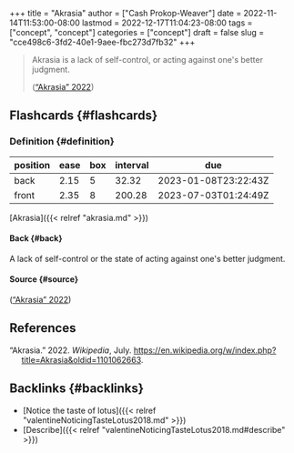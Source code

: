 +++
title = "Akrasia"
author = ["Cash Prokop-Weaver"]
date = 2022-11-14T11:53:00-08:00
lastmod = 2022-12-17T11:04:23-08:00
tags = ["concept", "concept"]
categories = ["concept"]
draft = false
slug = "cce498c6-3fd2-40e1-9aee-fbc273d7fb32"
+++

> Akrasia is a lack of self-control, or acting against one's better judgment.
>
> (<a href="#citeproc_bib_item_1">“Akrasia” 2022</a>)


## Flashcards {#flashcards}


### Definition {#definition}

| position | ease | box | interval | due                  |
|----------|------|-----|----------|----------------------|
| back     | 2.15 | 5   | 32.32    | 2023-01-08T23:22:43Z |
| front    | 2.35 | 8   | 200.28   | 2023-07-03T01:24:49Z |

[Akrasia]({{< relref "akrasia.md" >}})


#### Back {#back}

A lack of self-control or the state of acting against one's better judgment.


#### Source {#source}

(<a href="#citeproc_bib_item_1">“Akrasia” 2022</a>)

## References

<style>.csl-entry{text-indent: -1.5em; margin-left: 1.5em;}</style><div class="csl-bib-body">
  <div class="csl-entry"><a id="citeproc_bib_item_1"></a>“Akrasia.” 2022. <i>Wikipedia</i>, July. <a href="https://en.wikipedia.org/w/index.php?title=Akrasia&oldid=1101062663">https://en.wikipedia.org/w/index.php?title=Akrasia&#38;oldid=1101062663</a>.</div>
</div>


## Backlinks {#backlinks}

-   [Notice the taste of lotus]({{< relref "valentineNoticingTasteLotus2018.md" >}})
-   [Describe]({{< relref "valentineNoticingTasteLotus2018.md#describe" >}})
